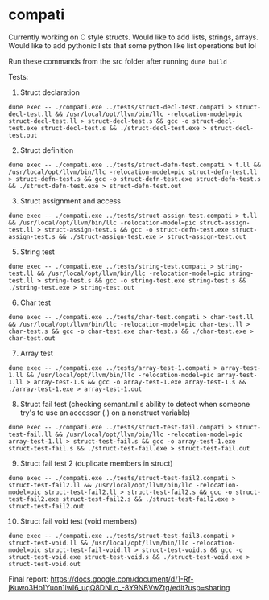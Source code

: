 # compati

Currently working on C style structs. Would like to add lists, strings, arrays. Would like to add pythonic lists that some python like list operations but lol 

Run these commands from the src folder after running ```dune build```

Tests: 
1. Struct declaration
```
dune exec -- ./compati.exe ../tests/struct-decl-test.compati > struct-decl-test.ll && /usr/local/opt/llvm/bin/llc -relocation-model=pic struct-decl-test.ll > struct-decl-test.s && gcc -o struct-decl-test.exe struct-decl-test.s && ./struct-decl-test.exe > struct-decl-test.out
```

2. Struct definition
```
dune exec -- ./compati.exe ../tests/struct-defn-test.compati > t.ll && /usr/local/opt/llvm/bin/llc -relocation-model=pic struct-defn-test.ll > struct-defn-test.s && gcc -o struct-defn-test.exe struct-defn-test.s && ./struct-defn-test.exe > struct-defn-test.out
```

3. Struct assignment and access
```
dune exec -- ./compati.exe ../tests/struct-assign-test.compati > t.ll && /usr/local/opt/llvm/bin/llc -relocation-model=pic struct-assign-test.ll > struct-assign-test.s && gcc -o struct-defn-test.exe struct-assign-test.s && ./struct-assign-test.exe > struct-assign-test.out
```
5. String test
```
dune exec -- ./compati.exe ../tests/string-test.compati > string-test.ll && /usr/local/opt/llvm/bin/llc -relocation-model=pic string-test.ll > string-test.s && gcc -o string-test.exe string-test.s && ./string-test.exe > string-test.out
```

6. Char test 
```
dune exec -- ./compati.exe ../tests/char-test.compati > char-test.ll && /usr/local/opt/llvm/bin/llc -relocation-model=pic char-test.ll > char-test.s && gcc -o char-test.exe char-test.s && ./char-test.exe > char-test.out
 ```

7. Array test
 ```
dune exec -- ./compati.exe ../tests/array-test-1.compati > array-test-1.ll && /usr/local/opt/llvm/bin/llc -relocation-model=pic array-test-1.ll > array-test-1.s && gcc -o array-test-1.exe array-test-1.s && ./array-test-1.exe > array-test-1.out
 ```
8. Struct fail test (checking semant.ml's ability to detect when someone try's to use an accessor (.) on a nonstruct variable)
```
dune exec -- ./compati.exe ../tests/struct-test-fail.compati > struct-test-fail.ll && /usr/local/opt/llvm/bin/llc -relocation-model=pic array-test-1.ll > struct-test-fail.s && gcc -o array-test-1.exe struct-test-fail.s && ./struct-test-fail.exe > struct-test-fail.out
```
9. Struct fail test 2  (duplicate members in struct)
```
dune exec -- ./compati.exe ../tests/struct-test-fail2.compati > struct-test-fail2.ll && /usr/local/opt/llvm/bin/llc -relocation-model=pic struct-test-fail2.ll > struct-test-fail2.s && gcc -o struct-test-fail2.exe struct-test-fail2.s && ./struct-test-fail2.exe > struct-test-fail2.out
```

10. Struct fail void test (void members)
```
dune exec -- ./compati.exe ../tests/struct-test-fail3.compati > struct-test-void.ll && /usr/local/opt/llvm/bin/llc -relocation-model=pic struct-test-fail-void.ll > struct-test-void.s && gcc -o struct-test-void.exe struct-test-void.s && ./struct-test-void.exe > struct-test-void.out
```
 Final report: https://docs.google.com/document/d/1-Rf-jKuwo3Hb1Yuon1iwI6_uqQ8DNLo_-8Y9NBVwZtg/edit?usp=sharing
